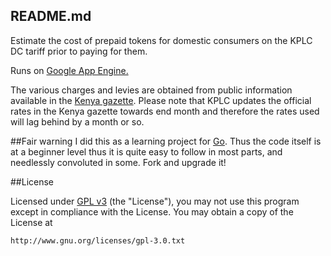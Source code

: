 ## README.md

Estimate the cost of prepaid tokens for domestic consumers on the KPLC DC tariff prior to paying for them.  

Runs on [Google App Engine.](https://developers.google.com/appengine/) 
 
The various charges and levies are obtained from public information available in the 
[Kenya gazette](http://kenyalaw.org/kenya_gazette/). Please note that KPLC updates the official rates in the Kenya gazette towards end month and therefore the rates used will lag behind by a month or so.


##Fair warning
I did this as a learning project for [Go](http://golang.org). Thus the code itself is at a beginner level thus it is quite easy to follow in most parts, and needlessly convoluted in some.  Fork and upgrade it!

##License

Licensed under [GPL v3](http://www.gnu.org/licenses/gpl-3.0.txt) (the "License"), you may not use this program except in compliance with the License. You may obtain a copy of the License at

	http://www.gnu.org/licenses/gpl-3.0.txt
	 
